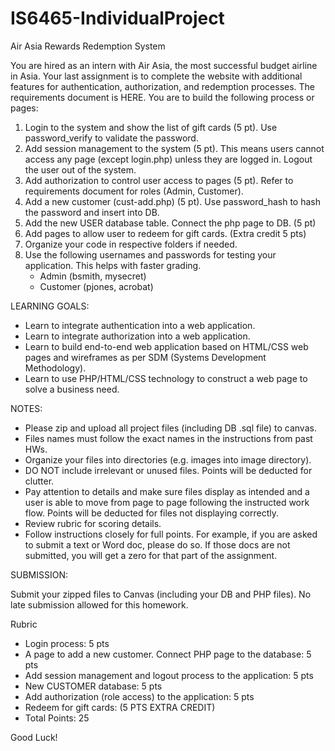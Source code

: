 # IS6465-IndividualProject

Air Asia Rewards Redemption System

You are hired as an intern with Air Asia, the most successful budget airline in Asia. Your last assignment is to complete the website with additional features for authentication, authorization, and redemption processes. The requirements document is HERE. You are to build the following process or pages:

1. Login to the system and show the list of gift cards (5 pt). Use password_verify to validate the password.
2. Add session management to the system (5 pt). This means users cannot access any page (except login.php) unless they are logged in. Logout the user out of the system.
3. Add authorization to control user access to pages (5 pt). Refer to requirements document for roles (Admin, Customer).
4. Add a new customer (cust-add.php) (5 pt). Use password_hash to hash the password and insert into DB.
5. Add the new USER database table. Connect the php page to DB. (5 pt)
6. Add pages to allow user to redeem for gift cards. (Extra credit 5 pts)
7. Organize your code in respective folders if needed.
8. Use the following usernames and passwords for testing your application. This helps with faster grading.
    - Admin (bsmith, mysecret)
    - Customer (pjones, acrobat)

LEARNING GOALS:

- Learn to integrate authentication into a web application.
- Learn to integrate authorization into a web application.
- Learn to build end-to-end web application based on HTML/CSS web pages and wireframes as per SDM (Systems Development Methodology).
- Learn to use PHP/HTML/CSS technology to construct a web page to solve a business need.

NOTES:

- Please zip and upload all project files (including DB .sql file) to canvas.
- Files names must follow the exact names in the instructions from past HWs.
- Organize your files into directories (e.g. images into image directory).
- DO NOT include irrelevant or unused files. Points will be deducted for clutter.
- Pay attention to details and make sure files display as intended and a user is able to move from page to page following the instructed work flow. Points will be deducted for files not displaying correctly.
- Review rubric for scoring details.
- Follow instructions closely for full points. For example, if you are asked to submit a text or Word doc, please do so. If those docs are not submitted, you will get a zero for that part of the assignment.

SUBMISSION:

Submit your zipped files to Canvas (including your DB and PHP files). No late submission allowed for this homework.

Rubric
- Login process: 5 pts
- A page to add a new customer. Connect PHP page to the database: 5 pts
- Add session management and logout process to the application: 5 pts
- New CUSTOMER database: 5 pts
- Add authorization (role access) to the application: 5 pts
- Redeem for gift cards: (5 PTS EXTRA CREDIT)
- Total Points: 25

Good Luck!